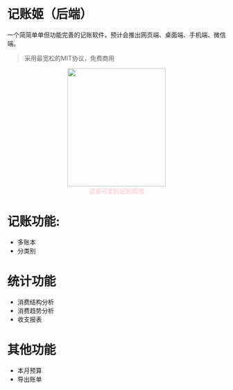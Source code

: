 # 记账姬（后端）
一个简简单单但功能完善的记账软件，预计会推出网页端、桌面端、手机端、微信端。

> 采用最宽松的MIT协议，免费商用

<div align=center>
<img src="https://github.com/alienyan/jizhangji/raw/master/jizhangji.png" width = "226" height = "272" alt=""/><br>
<span style="color: pink">这是可爱的记账姬哦</span>
</div>

# 记账功能:
* 多账本
* 分类别


# 统计功能
* 消费结构分析
* 消费趋势分析
* 收支报表


# 其他功能
* 本月预算
* 导出账单